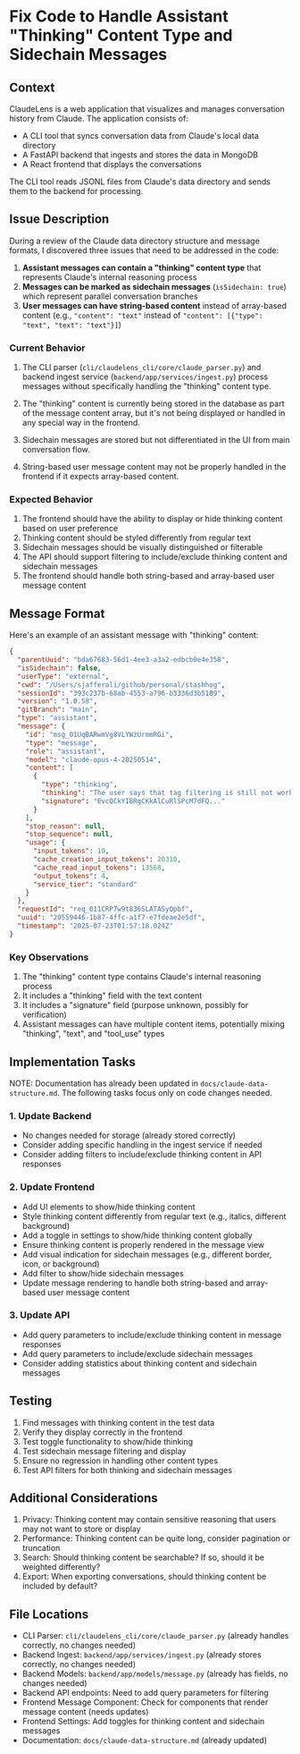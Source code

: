 # Fix Code to Handle Assistant "Thinking" Content Type and Sidechain Messages

## Context

ClaudeLens is a web application that visualizes and manages conversation history from Claude. The application consists of:
- A CLI tool that syncs conversation data from Claude's local data directory
- A FastAPI backend that ingests and stores the data in MongoDB
- A React frontend that displays the conversations

The CLI tool reads JSONL files from Claude's data directory and sends them to the backend for processing.

## Issue Description

During a review of the Claude data directory structure and message formats, I discovered three issues that need to be addressed in the code:

1. **Assistant messages can contain a "thinking" content type** that represents Claude's internal reasoning process
2. **Messages can be marked as sidechain messages** (`isSidechain: true`) which represent parallel conversation branches
3. **User messages can have string-based content** instead of array-based content (e.g., `"content": "text"` instead of `"content": [{"type": "text", "text": "text"}]`)

### Current Behavior

1. The CLI parser (`cli/claudelens_cli/core/claude_parser.py`) and backend ingest service (`backend/app/services/ingest.py`) process messages without specifically handling the "thinking" content type.

2. The "thinking" content is currently being stored in the database as part of the message content array, but it's not being displayed or handled in any special way in the frontend.

3. Sidechain messages are stored but not differentiated in the UI from main conversation flow.

4. String-based user message content may not be properly handled in the frontend if it expects array-based content.

### Expected Behavior

1. The frontend should have the ability to display or hide thinking content based on user preference
2. Thinking content should be styled differently from regular text
3. Sidechain messages should be visually distinguished or filterable
4. The API should support filtering to include/exclude thinking content and sidechain messages
5. The frontend should handle both string-based and array-based user message content

## Message Format

Here's an example of an assistant message with "thinking" content:

```json
{
  "parentUuid": "bda67683-56d1-4ee3-a3a2-edbcb0e4e358",
  "isSidechain": false,
  "userType": "external",
  "cwd": "/Users/sjafferali/github/personal/stashhog",
  "sessionId": "393c237b-68ab-4553-a796-b3336d3b5189",
  "version": "1.0.58",
  "gitBranch": "main",
  "type": "assistant",
  "message": {
    "id": "msg_01UqBARwmVg8VLYWzUrmmRGi",
    "type": "message",
    "role": "assistant",
    "model": "claude-opus-4-20250514",
    "content": [
      {
        "type": "thinking",
        "thinking": "The user says that tag filtering is still not working. Let me think about what could be going wrong:\n\n1. The axios parameter serializer looks correct...",
        "signature": "EvcQCkYIBRgCKkAlCuRlSPcM7dFQ..."
      }
    ],
    "stop_reason": null,
    "stop_sequence": null,
    "usage": {
      "input_tokens": 10,
      "cache_creation_input_tokens": 20310,
      "cache_read_input_tokens": 13568,
      "output_tokens": 4,
      "service_tier": "standard"
    }
  },
  "requestId": "req_011CRP7w9t836SLATASyQpbf",
  "uuid": "20559446-1b87-4ffc-a1f7-e7fdeae2e5df",
  "timestamp": "2025-07-23T01:57:18.024Z"
}
```

### Key Observations

1. The "thinking" content type contains Claude's internal reasoning process
2. It includes a "thinking" field with the text content
3. It includes a "signature" field (purpose unknown, possibly for verification)
4. Assistant messages can have multiple content items, potentially mixing "thinking", "text", and "tool_use" types

## Implementation Tasks

NOTE: Documentation has already been updated in `docs/claude-data-structure.md`. The following tasks focus only on code changes needed.

### 1. Update Backend
- No changes needed for storage (already stored correctly)
- Consider adding specific handling in the ingest service if needed
- Consider adding filters to include/exclude thinking content in API responses

### 2. Update Frontend
- Add UI elements to show/hide thinking content
- Style thinking content differently from regular text (e.g., italics, different background)
- Add a toggle in settings to show/hide thinking content globally
- Ensure thinking content is properly rendered in the message view
- Add visual indication for sidechain messages (e.g., different border, icon, or background)
- Add filter to show/hide sidechain messages
- Update message rendering to handle both string-based and array-based user message content

### 3. Update API
- Add query parameters to include/exclude thinking content in message responses
- Add query parameters to include/exclude sidechain messages
- Consider adding statistics about thinking content and sidechain messages

## Testing

1. Find messages with thinking content in the test data
2. Verify they display correctly in the frontend
3. Test toggle functionality to show/hide thinking
4. Test sidechain message filtering and display
5. Ensure no regression in handling other content types
6. Test API filters for both thinking and sidechain messages

## Additional Considerations

1. Privacy: Thinking content may contain sensitive reasoning that users may not want to store or display
2. Performance: Thinking content can be quite long, consider pagination or truncation
3. Search: Should thinking content be searchable? If so, should it be weighted differently?
4. Export: When exporting conversations, should thinking content be included by default?

## File Locations

- CLI Parser: `cli/claudelens_cli/core/claude_parser.py` (already handles correctly, no changes needed)
- Backend Ingest: `backend/app/services/ingest.py` (already stores correctly, no changes needed)
- Backend Models: `backend/app/models/message.py` (already has fields, no changes needed)
- Backend API endpoints: Need to add query parameters for filtering
- Frontend Message Component: Check for components that render message content (needs updates)
- Frontend Settings: Add toggles for thinking content and sidechain messages
- Documentation: `docs/claude-data-structure.md` (already updated)
